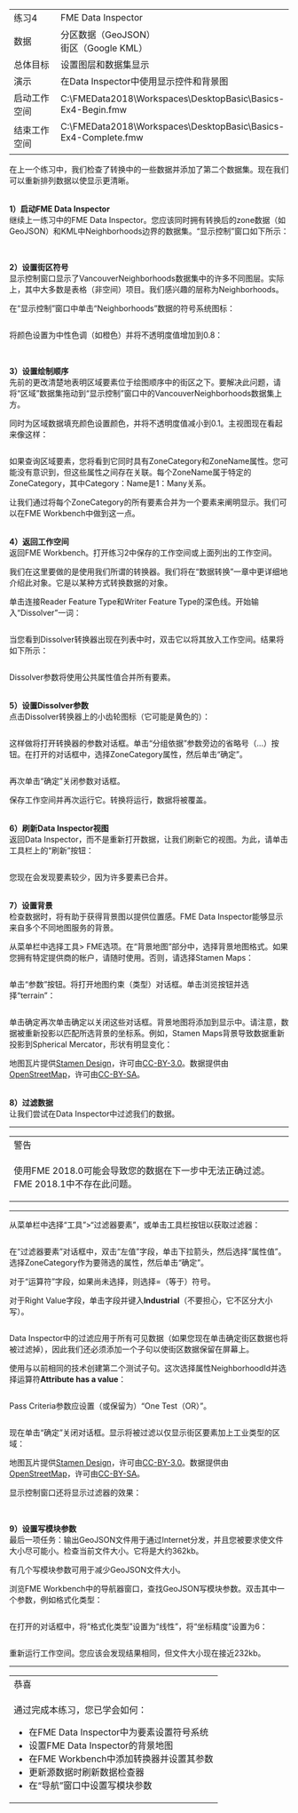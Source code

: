   <div id="readme" class="readme blob instapaper_body">
    <article class="markdown-body entry-content" itemprop="text">
<table>
<tbody><tr>
<td width="25%">
<i></i><font style="vertical-align: inherit;"><font style="vertical-align: inherit;">
练习4
</font></font></td>
<td><font style="vertical-align: inherit;"><font style="vertical-align: inherit;">
FME Data Inspector
</font></font></td>
</tr>
<tr>
<td><font style="vertical-align: inherit;"><font style="vertical-align: inherit;">数据</font></font></td>
<td><font style="vertical-align: inherit;"><font style="vertical-align: inherit;">分区数据（GeoJSON）</font></font><br><font style="vertical-align: inherit;"><font style="vertical-align: inherit;">街区（Google KML）</font></font></td>
</tr>
<tr>
<td><font style="vertical-align: inherit;"><font style="vertical-align: inherit;">总体目标</font></font></td>
<td><font style="vertical-align: inherit;"><font style="vertical-align: inherit;">设置图层和数据集显示</font></font></td>
</tr>
<tr>
<td><font style="vertical-align: inherit;"><font style="vertical-align: inherit;">演示</font></font></td>
<td><font style="vertical-align: inherit;"><font style="vertical-align: inherit;">在Data Inspector中使用显示控件和背景图</font></font></td>
</tr>
<tr>
<td><font style="vertical-align: inherit;"><font style="vertical-align: inherit;">启动工作空间</font></font></td>
<td><font style="vertical-align: inherit;"><font style="vertical-align: inherit;">C:\FMEData2018\Workspaces\DesktopBasic\Basics-Ex4-Begin.fmw
</font></font></td>
</tr>
<tr>
<td><font style="vertical-align: inherit;"><font style="vertical-align: inherit;">结束工作空间</font></font></td>
<td><font style="vertical-align: inherit;"><font style="vertical-align: inherit;">C:\FMEData2018\Workspaces\DesktopBasic\Basics-Ex4-Complete.fmw

 </font></font></td>
</tr>
</tbody></table>
<p><font style="vertical-align: inherit;"><font style="vertical-align: inherit;">在上一个练习中，我们检查了转换中的一些数据并添加了第二个数据集。</font><font style="vertical-align: inherit;">现在我们可以重新排列数据以使显示更清晰。</font></font></p>
<p><br><strong><font style="vertical-align: inherit;"><font style="vertical-align: inherit;">1）启动FME Data Inspector</font></font></strong>
<br><font style="vertical-align: inherit;"><font style="vertical-align: inherit;">继续上一练习中的FME Data Inspector。</font><font style="vertical-align: inherit;">您应该同时拥有转换后的zone数据（如GeoJSON）和KML中Neighborhoods边界的数据集。</font><font style="vertical-align: inherit;">“显示控制”窗口如下所示：</font></font></p>
<p><a target="_blank" href="https://github.com/safesoftware/FMETraining/blob/Desktop-Basic-2018/DesktopBasic1Basics/Images/Img1.214.Ex4.DisplayControlWindow.png"><img src="./Images/Img1.214.Ex4.DisplayControlWindow.png" alt="" style="max-width:100%;"></a></p>
<p><br><strong><font style="vertical-align: inherit;"><font style="vertical-align: inherit;">2）设置街区符号</font></font></strong>
<br><font style="vertical-align: inherit;"><font style="vertical-align: inherit;">显示控制窗口显示了VancouverNeighborhoods数据集中的许多不同图层。</font><font style="vertical-align: inherit;">实际上，其中大多数是表格（非空间）项目。</font><font style="vertical-align: inherit;">我们感兴趣的层称为Neighborhoods。</font></font></p>
<p><font style="vertical-align: inherit;"><font style="vertical-align: inherit;">在“显示控制”窗口中单击“Neighborhoods”数据的符号系统图标：</font></font></p>
<p><a target="_blank" href="https://github.com/safesoftware/FMETraining/blob/Desktop-Basic-2018/DesktopBasic1Basics/Images/Img1.215.Ex4.SetSymbologyIcon.png"><img src="./Images/Img1.215.Ex4.SetSymbologyIcon.png" alt="" style="max-width:100%;"></a></p>
<p><font style="vertical-align: inherit;"><font style="vertical-align: inherit;">将颜色设置为中性色调（如橙色）并将不透明度值增加到0.8：</font></font></p>
<p><a target="_blank" href="https://github.com/safesoftware/FMETraining/blob/Desktop-Basic-2018/DesktopBasic1Basics/Images/Img1.216.Ex4.SetSymbologyDialog.png"><img src="./Images/Img1.216.Ex4.SetSymbologyDialog.png" alt="" style="max-width:100%;"></a></p>
<p><br><strong><font style="vertical-align: inherit;"><font style="vertical-align: inherit;">3）设置绘制顺序</font></font></strong>
<br><font style="vertical-align: inherit;"><font style="vertical-align: inherit;">先前的更改清楚地表明区域要素位于绘图顺序中的街区之下。</font><font style="vertical-align: inherit;">要解决此问题，请将“区域”数据集拖动到“显示控制”窗口中的VancouverNeighborhoods数据集上方。</font></font></p>
<p><font style="vertical-align: inherit;"><font style="vertical-align: inherit;">同时为区域数据填充颜色设置颜色，并将不透明度值减小到0.1。</font><font style="vertical-align: inherit;">主视图现在看起来像这样：</font></font></p>
<p><a target="_blank" href="https://github.com/safesoftware/FMETraining/blob/Desktop-Basic-2018/DesktopBasic1Basics/Images/Img1.217.Ex4.ResymbolizedData.png"><img src="./Images/Img1.217.Ex4.ResymbolizedData.png" alt="" style="max-width:100%;"></a></p>
<p><font style="vertical-align: inherit;"><font style="vertical-align: inherit;">如果查询区域要素，您将看到它同时具有ZoneCategory和ZoneName属性。</font><font style="vertical-align: inherit;">您可能没有意识到，但这些属性之间存在关联。</font><font style="vertical-align: inherit;">每个ZoneName属于特定的ZoneCategory，其中Category：Name是1：Many关系。</font></font></p>
<p><font style="vertical-align: inherit;"><font style="vertical-align: inherit;">让我们通过将每个ZoneCategory的所有要素合并为一个要素来阐明显示。</font><font style="vertical-align: inherit;">我们可以在FME Workbench中做到这一点。</font></font></p>
<p><br><strong><font style="vertical-align: inherit;"><font style="vertical-align: inherit;">4）返回工作空间</font></font></strong>
<br><font style="vertical-align: inherit;"><font style="vertical-align: inherit;">返回FME Workbench。</font><font style="vertical-align: inherit;">打开练习2中保存的工作空间或上面列出的工作空间。</font></font></p>
<p><font style="vertical-align: inherit;"><font style="vertical-align: inherit;">我们在这里要做的是使用我们所谓的转换器。</font><font style="vertical-align: inherit;">我们将在“数据转换”一章中更详细地介绍此对象。</font><font style="vertical-align: inherit;">它是以某种方式转换数据的对象。</font></font></p>
<p><font style="vertical-align: inherit;"><font style="vertical-align: inherit;">单击连接Reader Feature Type和Writer Feature Type的深色线。</font><font style="vertical-align: inherit;">开始输入“Dissolver”一词：</font></font></p>
<p><a target="_blank" href="https://github.com/safesoftware/FMETraining/blob/Desktop-Basic-2018/DesktopBasic1Basics/Images/Img1.218.Ex4.AddTransformer.png"><img src="./Images/Img1.218.Ex4.AddTransformer.png" alt="" style="max-width:100%;"></a></p>
<p><font style="vertical-align: inherit;"><font style="vertical-align: inherit;">当您看到Dissolver转换器出现在列表中时，双击它以将其放入工作空间。</font><font style="vertical-align: inherit;">结果将如下所示：</font></font></p>
<p><a target="_blank" href="https://github.com/safesoftware/FMETraining/blob/Desktop-Basic-2018/DesktopBasic1Basics/Images/Img1.219.Ex4.DissolverTransformer.png"><img src="./Images/Img1.219.Ex4.DissolverTransformer.png" alt="" style="max-width:100%;"></a></p>
<p><font style="vertical-align: inherit;"><font style="vertical-align: inherit;">Dissolver参数将使用公共属性值合并所有要素。</font></font></p>
<p><br><strong><font style="vertical-align: inherit;"><font style="vertical-align: inherit;">5）设置Dissolver参数</font></font></strong>
<br><font style="vertical-align: inherit;"><font style="vertical-align: inherit;">点击Dissolver转换器上的小齿轮图标（它可能是黄色的）：</font></font></p>
<p><a target="_blank" href="https://github.com/safesoftware/FMETraining/blob/Desktop-Basic-2018/DesktopBasic1Basics/Images/Img1.220.Ex4.DissolverParametersButton.png"><img src="./Images/Img1.220.Ex4.DissolverParametersButton.png" alt="" style="max-width:100%;"></a></p>
<p><font style="vertical-align: inherit;"><font style="vertical-align: inherit;">这样做将打开转换器的参数对话框。</font><font style="vertical-align: inherit;">单击“分组依据”参数旁边的省略号（...）按钮。</font><font style="vertical-align: inherit;">在打开的对话框中，选择ZoneCategory属性，然后单击“确定”。</font></font></p>
<p><a target="_blank" href="https://github.com/safesoftware/FMETraining/blob/Desktop-Basic-2018/DesktopBasic1Basics/Images/Img1.221.Ex4.DissolverGroupByParameter.png"><img src="./Images/Img1.221.Ex4.DissolverGroupByParameter.png" alt="" style="max-width:100%;"></a></p>
<p><font style="vertical-align: inherit;"><font style="vertical-align: inherit;">再次单击“确定”关闭参数对话框。</font></font></p>
<p><font style="vertical-align: inherit;"><font style="vertical-align: inherit;">保存工作空间并再次运行它。</font><font style="vertical-align: inherit;">转换将运行，数据将被覆盖。</font></font></p>
<p><br><strong><font style="vertical-align: inherit;"><font style="vertical-align: inherit;">6）刷新Data Inspector视图</font></font></strong>
<br><font style="vertical-align: inherit;"><font style="vertical-align: inherit;">返回Data Inspector，而不是重新打开数据，让我们刷新它的视图。</font><font style="vertical-align: inherit;">为此，请单击工具栏上的“刷新”按钮：</font></font></p>
<p><a target="_blank" href="https://github.com/safesoftware/FMETraining/blob/Desktop-Basic-2018/DesktopBasic1Basics/Images/Img1.222.Ex4.DIRefreshView.png"><img src="./Images/Img1.222.Ex4.DIRefreshView.png" alt="" style="max-width:100%;"></a></p>
<p><font style="vertical-align: inherit;"><font style="vertical-align: inherit;">您现在会发现要素较少，因为许多要素已合并。</font></font></p>
<p><br><strong><font style="vertical-align: inherit;"><font style="vertical-align: inherit;">7）设置背景</font></font></strong>
<br><font style="vertical-align: inherit;"><font style="vertical-align: inherit;">检查数据时，将有助于获得背景图以提供位置感。</font><font style="vertical-align: inherit;">FME Data Inspector能够显示来自多个不同地图服务的背景。</font></font></p>
<p><font style="vertical-align: inherit;"><font style="vertical-align: inherit;">从菜单栏中选择工具&gt; FME选项。</font><font style="vertical-align: inherit;">在“背景地图”部分中，选择背景地图格式。</font><font style="vertical-align: inherit;">如果您拥有特定提供商的帐户，请随时使用。</font><font style="vertical-align: inherit;">否则，请选择Stamen Maps：</font></font></p>
<p><a target="_blank" href="https://github.com/safesoftware/FMETraining/blob/Desktop-Basic-2018/DesktopBasic1Basics/Images/Img1.223.Ex4.BackgroundMapDialog.png"><img src="./Images/Img1.223.Ex4.BackgroundMapDialog.png" alt="" style="max-width:100%;"></a></p>
<p><font style="vertical-align: inherit;"><font style="vertical-align: inherit;">单击“参数”按钮。</font><font style="vertical-align: inherit;">将打开地图约束（类型）对话框。</font><font style="vertical-align: inherit;">单击浏览按钮并选择“terrain”：</font></font></p>
<p><a target="_blank" href="https://github.com/safesoftware/FMETraining/blob/Desktop-Basic-2018/DesktopBasic1Basics/Images/Img1.224.Ex4.BackgroundMapPropertiesDialog.png"><img src="./Images/Img1.224.Ex4.BackgroundMapPropertiesDialog.png" alt="" style="max-width:100%;"></a></p>
<p><font style="vertical-align: inherit;"><font style="vertical-align: inherit;">单击确定再次单击确定以关闭这些对话框。</font><font style="vertical-align: inherit;">背景地图将添加到显示中。</font><font style="vertical-align: inherit;">请注意，数据被重新投影以匹配所选背景的坐标系。</font><font style="vertical-align: inherit;">例如，Stamen Maps背景导致数据重新投影到Spherical Mercator，形状有明显变化：</font></font></p>
<p><a target="_blank" href="https://github.com/safesoftware/FMETraining/blob/Desktop-Basic-2018/DesktopBasic1Basics/Images/Img1.225.Ex4.DataWithBackgroundMap.png"><img src="./Images/Img1.225.Ex4.DataWithBackgroundMap.png" alt="" style="max-width:100%;"></a>
<br><font style="vertical-align: inherit;"><font style="vertical-align: inherit;">地图瓦片提供</font></font><a href="https://stamen.com/" rel="nofollow"><font style="vertical-align: inherit;"><font style="vertical-align: inherit;">Stamen Design</font></font></a><font style="vertical-align: inherit;"><font style="vertical-align: inherit;">，许可由</font></font><a href="https://creativecommons.org/licenses/by/3.0" rel="nofollow"><font style="vertical-align: inherit;"><font style="vertical-align: inherit;">CC-BY-3.0</font></font></a><font style="vertical-align: inherit;"><font style="vertical-align: inherit;">。数据提供由</font></font><a href="http://openstreetmap.org/" rel="nofollow"><font style="vertical-align: inherit;"><font style="vertical-align: inherit;">OpenStreetMap</font></font></a><font style="vertical-align: inherit;">，许可由</font><a href="http://creativecommons.org/licenses/by-sa/3.0" rel="nofollow"><font style="vertical-align: inherit;"><font style="vertical-align: inherit;">CC-BY-SA</font></font></a><font style="vertical-align: inherit;"><font style="vertical-align: inherit;">。</font></font></p>
<p><br><strong><font style="vertical-align: inherit;"><font style="vertical-align: inherit;">8）过滤数据</font></font></strong>
<br><font style="vertical-align: inherit;"><font style="vertical-align: inherit;">让我们尝试在Data Inspector中过滤我们的数据。</font></font></p>
<hr>

<table>
<tbody><tr>
<td>
<i></i><font style="vertical-align: inherit;"><font style="vertical-align: inherit;">
警告
</font></font></td>
</tr>
<tr>
<td><font style="vertical-align: inherit;"><font style="vertical-align: inherit;">

使用FME 2018.0可能会导致您的数据在下一步中无法正确过滤。</font><font style="vertical-align: inherit;">FME 2018.1中不存在此问题。

</font></font></td>
</tr>
</tbody></table>
<hr>
<p><font style="vertical-align: inherit;"><font style="vertical-align: inherit;">从菜单栏中选择“工具”&gt;“过滤器要素”，或单击工具栏按钮以获取过滤器：</font></font></p>
<p><a target="_blank" href="https://github.com/safesoftware/FMETraining/blob/Desktop-Basic-2018/DesktopBasic1Basics/Images/Img1.226.Ex4.FilterButton.png"><img src="./Images/Img1.226.Ex4.FilterButton.png" alt="" style="max-width:100%;"></a></p>
<p><font style="vertical-align: inherit;"><font style="vertical-align: inherit;">在“过滤器要素”对话框中，双击“左值”字段，单击下拉箭头，然后选择“属性值”。</font><font style="vertical-align: inherit;">选择ZoneCategory作为要筛选的属性，然后单击“确定”。</font></font></p>
<p><font style="vertical-align: inherit;"><font style="vertical-align: inherit;">对于“运算符”字段，如果尚未选择，则选择=（等于）符号。</font></font></p>
<p><font style="vertical-align: inherit;"><font style="vertical-align: inherit;">对于Right Value字段，单击字段并键入</font></font><strong><font style="vertical-align: inherit;"><font style="vertical-align: inherit;">Industrial</font></font></strong><font style="vertical-align: inherit;"><font style="vertical-align: inherit;">（不要担心，它不区分大小写）。</font></font></p>
<p><a target="_blank" href="https://github.com/safesoftware/FMETraining/blob/Desktop-Basic-2018/DesktopBasic1Basics/Images/Img1.227.Ex4.OneFilterSet.png"><img src="./Images/Img1.227.Ex4.OneFilterSet.png" alt="" style="max-width:100%;"></a></p>
<p><font style="vertical-align: inherit;"><font style="vertical-align: inherit;">Data Inspector中的过滤应用于所有可见数据（如果您现在单击确定街区数据也将被过滤掉），因此我们还必须添加一个子句以使街区数据保留在屏幕上。</font></font></p>
<p><font style="vertical-align: inherit;"><font style="vertical-align: inherit;">使用与以前相同的技术创建第二个测试子句。</font><font style="vertical-align: inherit;">这次选择属性NeighborhoodId并选择运算符</font></font><strong><font style="vertical-align: inherit;"><font style="vertical-align: inherit;">Attribute has a value</font></font></strong><font style="vertical-align: inherit;"><font style="vertical-align: inherit;">：</font></font></p>
<p><a target="_blank" href="https://github.com/safesoftware/FMETraining/blob/Desktop-Basic-2018/DesktopBasic1Basics/Images/Img1.228.Ex4.TwoFiltersSet.png"><img src="./Images/Img1.228.Ehttps://github.com/domix2000/FMETraining/blob/Desktop-Basic-2018/DesktopBasic1Basics/Images/Img1.229.Ex4.DIFilterCriteria.pngx4.TwoFiltersSet.png" alt="" style="max-width:100%;"></a></p>
<p><font style="vertical-align: inherit;"><font style="vertical-align: inherit;">Pass Criteria参数应设置（或保留为）“One Test（OR）”。</font></font></p>
<p><a target="_blank" href="https://github.com/safesoftware/FMETraining/blob/Desktop-Basic-2018/DesktopBasic1Basics/Images/Img1.229.Ex4.DIFilterCriteria.png"><img src="./Images/Img1.229.Ex4.DIFilterCriteria.png" alt="" style="max-width:100%;"></a></p>
<p><font style="vertical-align: inherit;"><font style="vertical-align: inherit;">现在单击“确定”关闭对话框。</font><font style="vertical-align: inherit;">显示将被过滤以仅显示街区要素加上工业类型的区域：</font></font></p>
<p><a target="_blank" href="https://github.com/safesoftware/FMETraining/blob/Desktop-Basic-2018/DesktopBasic1Basics/Images/Img1.230.Ex4.FilteredData.png"><img src="./Images/Img1.230.Ex4.FilteredData.png" alt="" style="max-width:100%;"></a>
<br><font style="vertical-align: inherit;"><font style="vertical-align: inherit;">地图瓦片提供</font></font><a href="https://stamen.com/" rel="nofollow"><font style="vertical-align: inherit;"><font style="vertical-align: inherit;">Stamen Design</font></font></a><font style="vertical-align: inherit;"><font style="vertical-align: inherit;">，许可由</font></font><a href="https://creativecommons.org/licenses/by/3.0" rel="nofollow"><font style="vertical-align: inherit;"><font style="vertical-align: inherit;">CC-BY-3.0</font></font></a><font style="vertical-align: inherit;"><font style="vertical-align: inherit;">。数据提供由</font></font><a href="http://openstreetmap.org/" rel="nofollow"><font style="vertical-align: inherit;"><font style="vertical-align: inherit;">OpenStreetMap</font></font></a><font style="vertical-align: inherit;">，许可由</font><a href="http://creativecommons.org/licenses/by-sa/3.0" rel="nofollow"><font style="vertical-align: inherit;"><font style="vertical-align: inherit;">CC-BY-SA</font></font></a><font style="vertical-align: inherit;"><font style="vertical-align: inherit;">。</font></font></p>
<p><font style="vertical-align: inherit;"><font style="vertical-align: inherit;">显示控制窗口还将显示过滤器的效果：</font></font></p>
<p><a target="_blank" href="https://github.com/safesoftware/FMETraining/blob/Desktop-Basic-2018/DesktopBasic1Basics/Images/Img1.231.Ex4.DisplayControlFilter.png"><img src="./Images/Img1.231.Ex4.DisplayControlFilter.png" alt="" style="max-width:100%;"></a></p>
<p><br><strong><font style="vertical-align: inherit;"><font style="vertical-align: inherit;">9）设置写模块参数</font></font></strong>
<br><font style="vertical-align: inherit;"><font style="vertical-align: inherit;">最后一项任务：输出GeoJSON文件用于通过Internet分发，并且您被要求使文件大小尽可能小。</font><font style="vertical-align: inherit;">检查当前文件大小。</font><font style="vertical-align: inherit;">它将是大约362kb。</font></font></p>
<p><font style="vertical-align: inherit;"><font style="vertical-align: inherit;">有几个写模块参数可用于减少GeoJSON文件大小。</font></font></p>
<p><font style="vertical-align: inherit;"><font style="vertical-align: inherit;">浏览FME Workbench中的导航器窗口，查找GeoJSON写模块参数。</font><font style="vertical-align: inherit;">双击其中一个参数，例如格式化类型：</font></font></p>
<p><a target="_blank" href="https://github.com/safesoftware/FMETraining/blob/Desktop-Basic-2018/DesktopBasic1Basics/Images/Img1.231a.Ex4.WriterParameters.png"><img src="./Images/Img1.231a.Ex4.WriterParameters.png" alt="" style="max-width:100%;"></a></p>
<p><font style="vertical-align: inherit;"><font style="vertical-align: inherit;">在打开的对话框中，将“格式化类型”设置为“线性”，将“坐标精度”设置为6：</font></font></p>
<p><a target="_blank" href="https://github.com/safesoftware/FMETraining/blob/Desktop-Basic-2018/DesktopBasic1Basics/Images/Img1.231b.Ex4.SettingWriterParameters.png"><img src="./Images/Img1.231b.Ex4.SettingWriterParameters.png" alt="" style="max-width:100%;"></a></p>
<p><font style="vertical-align: inherit;"><font style="vertical-align: inherit;">重新运行工作空间。</font><font style="vertical-align: inherit;">您应该会发现结果相同，但文件大小现在接近232kb。</font></font></p>
<hr>

<table>
<tbody><tr>
<td>
<i></i><font style="vertical-align: inherit;"><font style="vertical-align: inherit;">
恭喜
</font></font></td>
</tr>
<tr>
<td><font style="vertical-align: inherit;"><font style="vertical-align: inherit;">

通过完成本练习，您已学会如何：
</font></font><br>
<ul>
<li><font style="vertical-align: inherit;"><font style="vertical-align: inherit;">在FME Data Inspector中为要素设置符号系统</font></font></li>
<li><font style="vertical-align: inherit;"><font style="vertical-align: inherit;">设置FME Data Inspector的背景地图</font></font></li>
<li><font style="vertical-align: inherit;"><font style="vertical-align: inherit;">在FME Workbench中添加转换器并设置其参数</font></font></li>
<li><font style="vertical-align: inherit;"><font style="vertical-align: inherit;">更新源数据时刷新数据检查器</font></font></li>
<li><font style="vertical-align: inherit;"><font style="vertical-align: inherit;">在“导航”窗口中设置写模块参数</font></font></li></ul>

</td>
</tr>
</tbody></table>
</article>
  </div>
